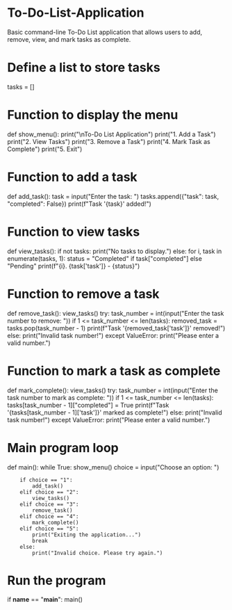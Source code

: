 # To-Do-List-Application
Basic command-line To-Do List application that allows users to add, remove, view, and mark tasks as complete.

# Define a list to store tasks
tasks = []

# Function to display the menu
def show_menu():
    print("\nTo-Do List Application")
    print("1. Add a Task")
    print("2. View Tasks")
    print("3. Remove a Task")
    print("4. Mark Task as Complete")
    print("5. Exit")

# Function to add a task
def add_task():
    task = input("Enter the task: ")
    tasks.append({"task": task, "completed": False})
    print(f"Task '{task}' added!")

# Function to view tasks
def view_tasks():
    if not tasks:
        print("No tasks to display.")
    else:
        for i, task in enumerate(tasks, 1):
            status = "Completed" if task["completed"] else "Pending"
            print(f"{i}. {task['task']} - {status}")

# Function to remove a task
def remove_task():
    view_tasks()
    try:
        task_number = int(input("Enter the task number to remove: "))
        if 1 <= task_number <= len(tasks):
            removed_task = tasks.pop(task_number - 1)
            print(f"Task '{removed_task['task']}' removed!")
        else:
            print("Invalid task number!")
    except ValueError:
        print("Please enter a valid number.")

# Function to mark a task as complete
def mark_complete():
    view_tasks()
    try:
        task_number = int(input("Enter the task number to mark as complete: "))
        if 1 <= task_number <= len(tasks):
            tasks[task_number - 1]["completed"] = True
            print(f"Task '{tasks[task_number - 1]['task']}' marked as complete!")
        else:
            print("Invalid task number!")
    except ValueError:
        print("Please enter a valid number.")

# Main program loop
def main():
    while True:
        show_menu()
        choice = input("Choose an option: ")

        if choice == "1":
            add_task()
        elif choice == "2":
            view_tasks()
        elif choice == "3":
            remove_task()
        elif choice == "4":
            mark_complete()
        elif choice == "5":
            print("Exiting the application...")
            break
        else:
            print("Invalid choice. Please try again.")

# Run the program
if __name__ == "__main__":
    main()
